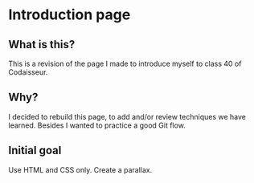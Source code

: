 # Introduction page

## What is this?

This is a revision of the page I made to introduce myself to class 40 of Codaisseur.

## Why?

I decided to rebuild this page, to add and/or review techniques we have learned.
Besides I wanted to practice a good Git flow.

## Initial goal

Use HTML and CSS only.
Create a parallax.
